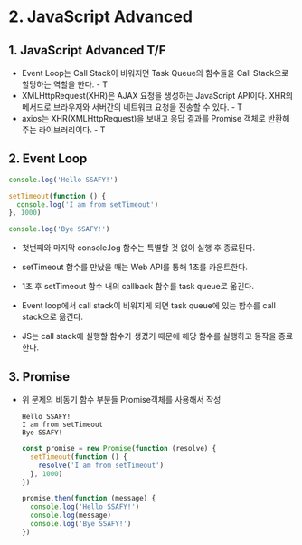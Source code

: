 # 2. JavaScript Advanced

## 1. JavaScript Advanced T/F

- Event Loop는 Call Stack이 비워지면 Task Queue의 함수들을 Call Stack으로 할당하는 역할을 한다. - T
- XMLHttpRequest(XHR)은 AJAX 요청을 생성하는 JavaScript API이다. XHR의 메서드로 브라우저와 서버간의 네트워크 요청을 전송할 수 있다. - T
- axios는 XHR(XMLHttpRequest)을 보내고 응답 결과를 Promise 객체로 반환해주는 라이브러리이다. - T



## 2. Event Loop

```javascript
console.log('Hello SSAFY!')

setTimeout(function () {
  console.log('I am from setTimeout')
}, 1000)

console.log('Bye SSAFY!')
```

- 첫번째와 마지막 console.log 함수는 특별할 것 없이 실행 후 종료된다. 



- setTimeout 함수를 만났을 때는 Web API를 통해 1초를 카운트한다. 
- 1초 후 setTimeout 함수 내의 callback 함수를 task queue로 옮긴다. 
- Event loop에서 call stack이 비워지게 되면 task queue에 있는 함수를 call stack으로 옮긴다.
-  JS는 call stack에 실행할 함수가 생겼기 때문에 해당 함수를 실행하고 동작을 종료한다.



## 3. Promise

- 위 문제의 비동기 함수 부분들 Promise객체를 사용해서 작성

  ```
  Hello SSAFY!
  I am from setTimeout
  Bye SSAFY!
  ```

  ```javascript
  const promise = new Promise(function (resolve) {
    setTimeout(function () {
      resolve('I am from setTimeout')
    }, 1000)
  })
  
  promise.then(function (message) {
    console.log('Hello SSAFY!')
    console.log(message)
    console.log('Bye SSAFY!')
  })
  ```

  